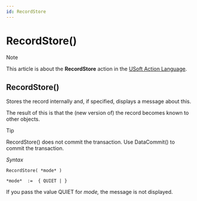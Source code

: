 ```yaml
---
id: RecordStore
---
```


# RecordStore()



> [!NOTE]
> This article is about the **RecordStore** action in the [USoft Action Language](/docs/Task_flow/Action_Language_reference/USoft_Action_Language.md).

## **RecordStore()**

Stores the record internally and, if specified, displays a message about this.

The result of this is that the (new version of) the record becomes known to other objects.

> [!TIP]
> RecordStore() does not commit the transaction. Use DataCommit() to commit the transaction.

*Syntax*

```
RecordStore( *mode* )

*mode*  :=  { QUIET | }
```

If you pass the value QUIET for *mode,* the message is not displayed.